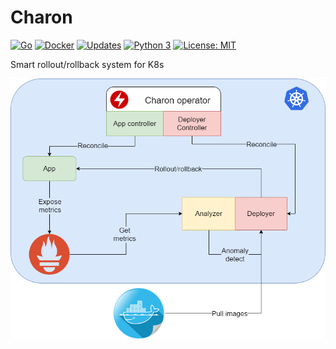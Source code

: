 # Charon

[![Go](https://img.shields.io/github/go-mod/go-version/f0m41h4u7/Charon?filename=deployer%2Fgo.mod)](https://github.com/f0m41h4u7/Charon/blob/master/deployer/go.mod)
[![Docker](https://img.shields.io/docker/v/f0m41h4u7/deployer?sort=date)](https://hub.docker.com/repository/docker/f0m41h4u7/deployer)
[![Updates](https://pyup.io/repos/github/f0m41h4u7/Charon/shield.svg)](https://pyup.io/repos/github/f0m41h4u7/Charon/)
[![Python 3](https://pyup.io/repos/github/f0m41h4u7/Charon/python-3-shield.svg)](https://pyup.io/repos/github/f0m41h4u7/Charon/)
[![License: MIT](https://img.shields.io/badge/License-MIT-blue.svg)](https://opensource.org/licenses/MIT)

Smart rollout/rollback system for K8s

![alt text](https://raw.githubusercontent.com/f0m41h4u7/Charon/master/charon-project-scheme.png)

